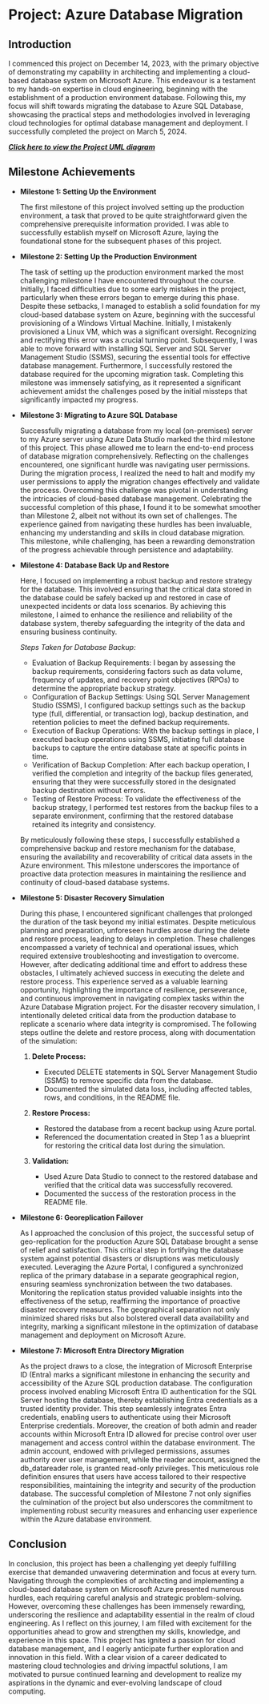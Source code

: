 # Project: Azure Database Migration

## Introduction
I commenced this project on December 14, 2023, with the primary objective of demonstrating my capability in architecting and implementing a cloud-based database system on Microsoft Azure. This endeavour is a testament to my hands-on expertise in cloud engineering, beginning with the establishment of a production environment database. Following this, my focus will shift towards migrating the database to Azure SQL Database, showcasing the practical steps and methodologies involved in leveraging cloud technologies for optimal database management and deployment. I successfully completed the project on March 5, 2024.

***[Click here to view the Project UML diagram](https://github.com/chiedza-ikpeh/azure-database-migration505/commit/7a11e425a6f442a983c45788988f0fd217ba9617)***

## Milestone Achievements

- **Milestone 1: Setting Up the Environment**
  
  The first milestone of this project involved setting up the production environment, a task that proved to be quite straightforward given the comprehensive prerequisite information provided. I was able to successfully establish myself on Microsoft Azure, laying the foundational stone for the subsequent phases of this project.

- **Milestone 2: Setting Up the Production Environment**

  The task of setting up the production environment marked the most challenging milestone I have encountered throughout the course. Initially, I faced difficulties due to some early mistakes in the project, particularly when these errors began to emerge during this phase. Despite these setbacks, I managed to establish a solid foundation for my cloud-based database system on Azure, beginning with the successful provisioning of a Windows Virtual Machine. Initially, I mistakenly provisioned a Linux VM, which was a significant oversight. Recognizing and rectifying this error was a crucial turning point. Subsequently, I was able to move forward with installing SQL Server and SQL Server Management Studio (SSMS), securing the essential tools for effective database management. Furthermore, I successfully restored the database required for the upcoming migration task. Completing this milestone was immensely satisfying, as it represented a significant achievement amidst the challenges posed by the initial missteps that significantly impacted my progress.

- **Milestone 3: Migrating to Azure SQL Database**

  Successfully migrating a database from my local (on-premises) server to my Azure server using Azure Data Studio marked the third milestone of this project. This phase allowed me to learn the end-to-end process of database migration comprehensively. Reflecting on the challenges encountered, one significant hurdle was navigating user permissions. During the migration process, I realized the need to halt and modify my user permissions to apply the migration changes effectively and validate the process. Overcoming this challenge was pivotal in understanding the intricacies of cloud-based database management. Celebrating the successful completion of this phase, I found it to be somewhat smoother than Milestone 2, albeit not without its own set of challenges. The experience gained from navigating these hurdles has been invaluable, enhancing my understanding and skills in cloud database migration. This milestone, while challenging, has been a rewarding demonstration of the progress achievable through persistence and adaptability.

- **Milestone 4: Database Back Up and Restore**
  
  Here, I focused on implementing a robust backup and restore strategy for the database. This involved ensuring that the critical data stored in the database could be safely backed up and restored in case of unexpected incidents or data loss scenarios. By achieving this milestone, I aimed to enhance the resilience and reliability of the database system, thereby safeguarding the integrity of the data and ensuring business continuity.

    *Steps Taken for Database Backup:*
    
    - Evaluation of Backup Requirements: I began by assessing the backup requirements, considering factors such as data volume, frequency of updates, and recovery point objectives (RPOs) to determine the appropriate backup strategy.
    - Configuration of Backup Settings: Using SQL Server Management Studio (SSMS), I configured backup settings such as the backup type (full, differential, or transaction log), backup destination, and retention policies to meet the defined backup requirements.
    - Execution of Backup Operations: With the backup settings in place, I executed backup operations using SSMS, initiating full database backups to capture the entire database state at specific points in time.
    - Verification of Backup Completion: After each backup operation, I verified the completion and integrity of the backup files generated, ensuring that they were successfully stored in the designated backup destination without errors.
    - Testing of Restore Process: To validate the effectiveness of the backup strategy, I performed test restores from the backup files to a separate environment, confirming that the restored database retained its integrity and consistency.

  By meticulously following these steps, I successfully established a comprehensive backup and restore mechanism for the database, ensuring the availability and recoverability of critical data assets in the Azure environment. This milestone underscores the importance of proactive data protection measures in maintaining the resilience and continuity of cloud-based database systems. 

- **Milestone 5: Disaster Recovery Simulation**

  During this phase, I encountered significant challenges that prolonged the duration of the task beyond my initial estimates. Despite meticulous planning and preparation, unforeseen hurdles arose during the delete and restore process, leading to delays in completion. These challenges encompassed a variety of technical and operational issues, which required extensive troubleshooting and investigation to overcome. However, after dedicating additional time and effort to address these obstacles, I ultimately achieved success in executing the delete and restore process. This experience served as a valuable learning opportunity, highlighting the importance of resilience, perseverance, and continuous improvement in navigating complex tasks within the Azure Database Migration project. For the disaster recovery simulation, I intentionally deleted critical data from the production database to replicate a scenario where data integrity is compromised. The following steps outline the delete and restore process, along with documentation of the simulation:
  
  1. **Delete Process:**
     - Executed DELETE statements in SQL Server Management Studio (SSMS) to remove specific data from the database.
     - Documented the simulated data loss, including affected tables, rows, and conditions, in the README file.
  
  2. **Restore Process:**
     - Restored the database from a recent backup using Azure portal.
     - Referenced the documentation created in Step 1 as a blueprint for restoring the critical data lost during the simulation.
  
  3. **Validation:**
     - Used Azure Data Studio to connect to the restored database and verified that the critical data was successfully recovered.
     - Documented the success of the restoration process in the README file.

- **Milestone 6: Georeplication Failover**

  As I approached the conclusion of this project, the successful setup of geo-replication for the production Azure SQL Database brought a sense of relief and satisfaction. This critical step in fortifying the database system against potential disasters or disruptions was meticulously executed. Leveraging the Azure Portal, I configured a synchronized replica of the primary database in a separate geographical region, ensuring seamless synchronization between the two databases. Monitoring the replication status provided valuable insights into the effectiveness of the setup, reaffirming the importance of proactive disaster recovery measures. The geographical separation not only minimized shared risks but also bolstered overall data availability and integrity, marking a significant milestone in the optimization of database management and deployment on Microsoft Azure.
  
- **Milestone 7: Microsoft Entra Directory Migration**
  
  As the project draws to a close, the integration of Microsoft Enterprise ID (Entra) marks a significant milestone in enhancing the security and accessibility of the Azure SQL production database. The configuration process involved enabling Microsoft Entra ID authentication for the SQL Server hosting the database, thereby establishing Entra credentials as a trusted identity provider. This step seamlessly integrates Entra credentials, enabling users to authenticate using their Microsoft Enterprise credentials. Moreover, the creation of both admin and reader accounts within Microsoft Entra ID allowed for precise control over user management and access control within the database environment. The admin account, endowed with privileged permissions, assumes authority over user management, while the reader account, assigned the db_datareader role, is granted read-only privileges. This meticulous role definition ensures that users have access tailored to their respective responsibilities, maintaining the integrity and security of the production database. The successful completion of Milestone 7 not only signifies the culmination of the project but also underscores the commitment to implementing robust security measures and enhancing user experience within the Azure database environment.
  
## Conclusion

  In conclusion, this project has been a challenging yet deeply fulfilling exercise that demanded unwavering determination and focus at every turn. Navigating through the complexities of architecting and implementing a cloud-based database system on Microsoft Azure presented numerous hurdles, each requiring careful analysis and strategic problem-solving. However, overcoming these challenges has been immensely rewarding, underscoring the resilience and adaptability essential in the realm of cloud engineering. As I reflect on this journey, I am filled with excitement for the opportunities ahead to grow and strengthen my skills, knowledge, and experience in this space. This project has ignited a passion for cloud database management, and I eagerly anticipate further exploration and innovation in this field. With a clear vision of a career dedicated to mastering cloud technologies and driving impactful solutions, I am motivated to pursue continued learning and development to realize my aspirations in the dynamic and ever-evolving landscape of cloud computing.


